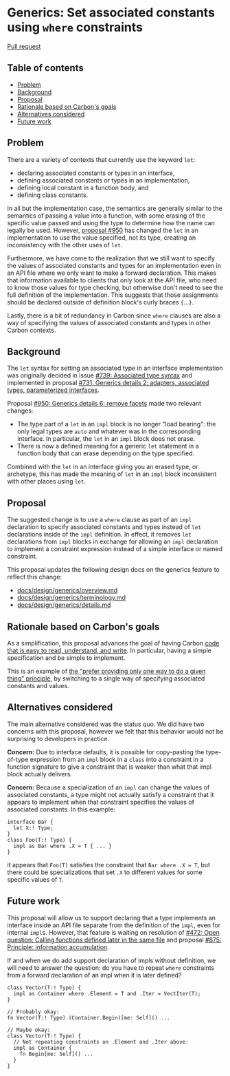 # Generics: Set associated constants using `where` constraints

<!--
Part of the Carbon Language project, under the Apache License v2.0 with LLVM
Exceptions. See /LICENSE for license information.
SPDX-License-Identifier: Apache-2.0 WITH LLVM-exception
-->

[Pull request](https://github.com/carbon-language/carbon-lang/pull/1013)

<!-- toc -->

## Table of contents

-   [Problem](#problem)
-   [Background](#background)
-   [Proposal](#proposal)
-   [Rationale based on Carbon's goals](#rationale-based-on-carbons-goals)
-   [Alternatives considered](#alternatives-considered)
-   [Future work](#future-work)

<!-- tocstop -->

## Problem

There are a variety of contexts that currently use the keyword `let`:

-   declaring associated constants or types in an interface,
-   defining associated constants or types in an implementation,
-   defining local constant in a function body, and
-   defining class constants.

In all but the implementation case, the semantics are generally similar to the
semantics of passing a value into a function, with some erasing of the specific
value passed and using the type to determine how the name can legally be used.
However,
[proposal #950](https://github.com/carbon-language/carbon-lang/pull/950) has
changed the `let` in an implementation to use the value specified, not its type,
creating an inconsistency with the other uses of `let`.

Furthermore, we have come to the realization that we still want to specify the
values of associated constants and types for an implementation even in an API
file where we only want to make a forward declaration. This makes that
information available to clients that only look at the API file, who need to
know those values for type checking, but otherwise don't need to see the full
definition of the implementation. This suggests that those assignments should be
declared outside of definition block's curly braces `{`...`}`.

Lastly, there is a bit of redundancy in Carbon since `where` clauses are also a
way of specifying the values of associated constants and types in other Carbon
contexts.

## Background

The `let` syntax for setting an associated type in an interface implementation
was originally decided in issue
[#739: Associated type syntax](https://github.com/carbon-language/carbon-lang/issues/739)
and implemented in proposal
[#731: Generics details 2: adapters, associated types, parameterized interfaces](https://github.com/carbon-language/carbon-lang/pull/731).

Proposal
[#950: Generics details 6: remove facets](https://github.com/carbon-language/carbon-lang/pull/950)
made two relevant changes:

-   The type part of a `let` in an `impl` block is no longer "load bearing": the
    only legal types are `auto` and whatever was in the corresponding interface.
    In particular, the `let` in an `impl` block does not erase.
-   There is now a defined meaning for a generic `let` statement in a function
    body that can erase depending on the type specified.

Combined with the `let` in an interface giving you an erased type, or archetype,
this has made the meaning of `let` in an `impl` block inconsistent with other
places using `let`.

## Proposal

The suggested change is to use a `where` clause as part of an `impl` declaration
to specify associated constants and types instead of `let` declarations inside
of the `impl` definition. In effect, it removes `let` declarations from `impl`
blocks in exchange for allowing an `impl` declaration to implement a constraint
expression instead of a simple interface or named constraint.

This proposal updates the following design docs on the generics feature to
reflect this change:

-   [docs/design/generics/overview.md](/docs/design/generics/overview.md)
-   [docs/design/generics/terminology.md](/docs/design/generics/terminology.md)
-   [docs/design/generics/details.md](/docs/design/generics/details.md)

## Rationale based on Carbon's goals

As a simplification, this proposal advances the goal of having Carbon
[code that is easy to read, understand, and write](/docs/project/goals.md#code-that-is-easy-to-read-understand-and-write).
In particular, having a simple specification and be simple to implement.

This is an example of
[the "prefer providing only one way to do a given thing" principle](/docs/project/principles/one_way.md),
by switching to a single way of specifying associated constants and values.

## Alternatives considered

The main alternative considered was the status quo. We did have two concerns
with this proposal, however we felt that this behavior would not be surprising
to developers in practice.

**Concern:** Due to interface defaults, it is possible for copy-pasting the
type-of-type expression from an `impl` block in a `class` into a constraint in a
function signature to give a constraint that is weaker than what that impl block
actually delivers.

**Concern:** Because a specialization of an `impl` can change the values of
associated constants, a type might not actually satisfy a constraint that it
appears to implement when that constraint specifies the values of associated
constants. In this example:

```
interface Bar {
  let X:! Type;
}
class Foo(T:! Type) {
  impl as Bar where .X = T { ... }
}
```

it appears that `Foo(T)` satisfies the constraint that `Bar where .X = T`, but
there could be specializations that set `.X` to different values for some
specific values of `T`.

## Future work

This proposal will allow us to support declaring that a type implements an
interface inside an API file separate from the definition of the `impl`, even
for internal `impl`s. However, that feature is waiting on resolution of
[#472: Open question: Calling functions defined later in the same file](https://github.com/carbon-language/carbon-lang/issues/472)
and proposal
[#875: Principle: information accumulation](https://github.com/carbon-language/carbon-lang/pull/875).

If and when we do add support declaration of impls without definition, we will
need to answer the question: do you have to repeat `where` constraints from a
forward declaration of an impl when it is later defined?

```
class Vector(T:! Type) {
  impl as Container where .Element = T and .Iter = VectIter(T);
}

// Probably okay:
fn Vector(T:! Type).(Container.Begin)[me: Self]() ...

// Maybe okay:
class Vector(T:! Type) {
  // Not repeating constraints on .Element and .Iter above:
  impl as Container {
    fn Begin[me: Self]() ...
  }
}
```
